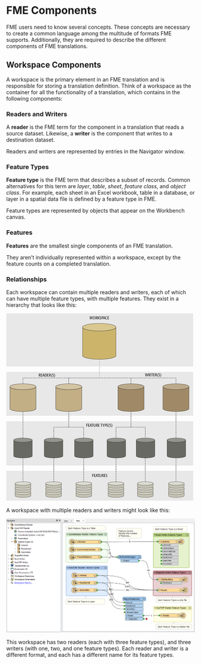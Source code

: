 # FME Components

<!-- Needs section with 'translations' of terms from industry. Waiting for results of research from Erin and Megan to edit this section. -->
<!-- Don't really want to lead with definitions. Could consider spreading these out when they come up. -->

FME users need to know several concepts. These concepts are necessary to create a common language among the multitude of formats FME supports. Additionally, they are required to describe the different components of FME translations.

## Workspace Components

A workspace is the primary element in an FME translation and is responsible for storing a translation definition. Think of a workspace as the container for all the functionality of a translation, which contains in the following components:

### Readers and Writers

A **reader** is the FME term for the component in a translation that reads a source dataset. Likewise, a **writer** is the component that writes to a destination dataset.

Readers and writers are represented by entries in the Navigator window.

### Feature Types

**Feature type** is the FME term that describes a subset of records. Common alternatives for this term are *layer*, *table*, *sheet*, *feature class*, and *object class*. For example, each sheet in an Excel workbook, table in a database, or layer in a spatial data file is defined by a feature type in FME.

Feature types are represented by objects that appear on the Workbench canvas.

### Features

**Features** are the smallest single components of an FME translation.

They aren’t individually represented within a workspace, except by the feature counts on a completed translation.

### Relationships

Each workspace can contain multiple readers and writers, each of which can have multiple feature types, with multiple features. They exist in a hierarchy that looks like this:

![](./Images/Img3.001.TranslationComponentsSmall.png)

A workspace with multiple readers and writers might look like this:

![](./Images/Img3.001b.DemoWorkspaceLarge.png)

This workspace has two readers (each with three feature types), and three writers (with one, two, and one feature types). Each reader and writer is a different format, and each has a different name for its feature types.

<!-- Optional "How FME Works" video -->
